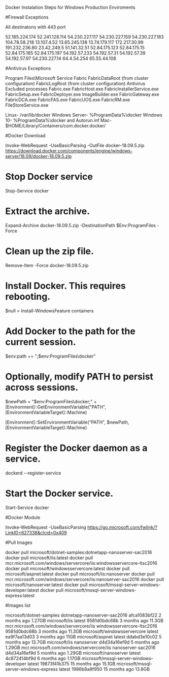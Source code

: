 ﻿Docker Instalation Steps for Windows Production Enviroments

#Firewall Exceptions

All destinatons with 443 port

52.185.224.174
52.241.128.114
54.230.227.117
54.230.227.159
54.230.227.183
104.78.58.218
13.107.4.52
13.65.245.138
13.74.179.117
172.217.30.99
191.232.236.80
23.42.249.5
51.141.32.51
52.84.175.123
52.84.175.15
52.84.175.185
52.84.175.197
54.192.57.233
54.192.57.31
54.192.57.39
54.192.57.97
54.230.227.14
64.4.54.254
65.55.44.108

#Antivirus Exceptions

Program Files\Microsoft Service Fabric
FabricDataRoot (from cluster configuration)
FabricLogRoot (from cluster configuration)
Antivirus Excluded processes
Fabric.exe
FabricHost.exe
FabricInstallerService.exe
FabricSetup.exe
FabricDeployer.exe
ImageBuilder.exe
FabricGateway.exe
FabricDCA.exe
FabricFAS.exe
FabricUOS.exe
FabricRM.exe
FileStoreService.exe

Linux- /var/lib/docker
Windows Server- %ProgramData%\docker
Windows 10- %ProgramData%\docker and Autorun.inf
Mac- $HOME/Library/Containers/com.docker.docker/

#Docker Download

Invoke-WebRequest -UseBasicParsing -OutFile docker-18.09.5.zip https://download.docker.com/components/engine/windows-server/18.09/docker-18.09.5.zip

# Stop Docker service
Stop-Service docker
    
# Extract the archive.
Expand-Archive docker-18.09.5.zip -DestinationPath $Env:ProgramFiles -Force

# Clean up the zip file.
Remove-Item -Force docker-18.09.5.zip

# Install Docker. This requires rebooting.
$null = Install-WindowsFeature containers

# Add Docker to the path for the current session.
$env:path += ";$env:ProgramFiles\docker"

# Optionally, modify PATH to persist across sessions.
$newPath = "$env:ProgramFiles\docker;" +
[Environment]::GetEnvironmentVariable("PATH",
[EnvironmentVariableTarget]::Machine)

[Environment]::SetEnvironmentVariable("PATH", $newPath,
[EnvironmentVariableTarget]::Machine)

# Register the Docker daemon as a service.
dockerd --register-service

# Start the Docker service.
Start-Service docker

#Docker Module

Invoke-WebRequest -UseBasicParsing https://go.microsoft.com/fwlink/?LinkID=627338&clcid=0x409

#Pull Images

docker pull microsoft/dotnet-samples:dotnetapp-nanoserver-sac2016
docker pull microsoft/iis:latest
docker pull mcr.microsoft.com/windows/servercore/iis:windowsservercore-ltsc2016
docker pull microsoft/windowsservercore:latest
docker pull microsoft/aspnet:latest
docker pull microsoft/iis:nanoserver
docker pull mcr.microsoft.com/windows/servercore/iis:nanoserver-sac2016
docker pull microsoft/nanoserver:latest
docker pull microsoft/mssql-server-windows-developer:latest
docker pull microsoft/mssql-server-windows-express:latest

#Images list

microsoft/dotnet-samples                                         dotnetapp-nanoserver-sac2016   afca1083bf22        2 months ago        1.27GB
microsoft/iis                                                    latest                         9581d0bdc68b        3 months ago        11.3GB
mcr.microsoft.com/windows/servercore/iis                         windowsservercore-ltsc2016     9581d0bdc68b        3 months ago        11.3GB
microsoft/windowsservercore                                      latest                         ea9f7aa13d03        3 months ago        11GB
microsoft/aspnet                                                 latest                         ddabd3e10c02        5 months ago        13.7GB
microsoft/iis                                                    nanoserver                     d4d34a16ef9d        5 months ago        1.29GB
mcr.microsoft.com/windows/servercore/iis                         nanoserver-sac2016             d4d34a16ef9d        5 months ago        1.29GB
microsoft/nanoserver                                             latest                         4c872414bf9d        6 months ago        1.17GB
microsoft/mssql-server-windows-developer                         latest                         19873f41b375        15 months ago       15.1GB
microsoft/mssql-server-windows-express                           latest                         1986b8a8f950        15 months ago       13.8GB
